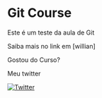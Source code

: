 # Git Course
Este é um teste da aula de Git 

Saiba mais no link em [willian]

Gostou do Curso?

Meu twitter

[![Twitter](https://twitter.com/ricardodream)](https://twitter.com/ricardodream)

